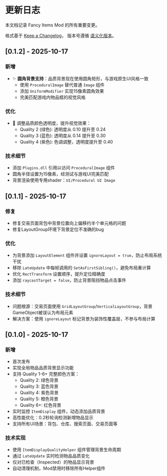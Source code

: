 # 更新日志

本文档记录 Fancy Items Mod 的所有重要变更。

格式基于 [Keep a Changelog](https://keepachangelog.com/zh-CN/1.0.0/)，
版本号遵循 [语义化版本](https://semver.org/lang/zh-CN/)。

## [0.1.2] - 2025-10-17

### 新增

- ✨ **圆角背景支持**：品质背景现在使用圆角矩形，与游戏原生UI风格一致
  - 使用 `ProceduralImage` 替代普通 `Image` 组件
  - 添加 `UniformModifier` 实现15像素圆角效果
  - 完美匹配游戏内物品框的视觉风格

### 优化

- 🎨 调整品质颜色透明度，提升视觉效果：
  - Quality 2 (绿色): 透明度从 0.10 提升至 0.24
  - Quality 3 (蓝色): 透明度从 0.14 提升至 0.30
  - Quality 4 (紫色): 色调调整，透明度提升至 0.40

### 技术细节

- 添加 `Plugins.dll` 引用以访问 `ProceduralImage` 组件
- 圆角半径设置为15像素，经测试与游戏UI完美匹配
- 背景渲染使用专用shader：`UI/Procedural UI Image`

## [0.1.1] - 2025-10-17

### 修复

- 修复交易页面背包中背景位置向上偏移约半个单元格的问题
- 修复LayoutGroup环境下背景定位不准确的bug

### 优化

- 为背景添加 `LayoutElement` 组件并设置 `ignoreLayout = true`，防止布局系统干扰
- 移除 `LateUpdate` 中每帧调用的 `SetAsFirstSibling()`，避免布局重计算
- 优化 `RectTransform` 设置顺序，提升定位精确度
- 添加 `raycastTarget = false`，防止背景阻挡物品点击事件

### 技术细节

- 问题根源：交易页面使用 `GridLayoutGroup`/`VerticalLayoutGroup`，背景GameObject被误认为布局元素
- 解决方案：使用 `ignoreLayout` 标记背景为装饰性覆盖层，不参与布局计算

## [0.1.0] - 2025-10-17

### 新增

- 首次发布
- 实现全局物品品质背景显示功能
- 支持 Quality 1-6+ 完整颜色方案：
  - Quality 2: 绿色背景
  - Quality 3: 蓝色背景
  - Quality 4: 紫色背景
  - Quality 5: 橙色背景
  - Quality 6+: 红色背景
- 实时监控 `ItemDisplay` 组件，动态添加品质背景
- 高性能优化：0.2秒轮询检测新增物品显示
- 支持所有UI场景：背包、仓库、搜索页面、交易页面等

### 技术实现

- 使用 `ItemDisplayQualityHelper` 组件管理背景生命周期
- 通过 `LateUpdate` 实时检测物品品质变化
- 仅对已检查（Inspected）的物品显示背景
- 自动清理机制，Mod禁用时移除所有Helper组件
